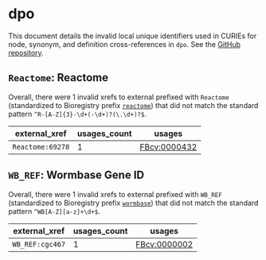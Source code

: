 # dpo

This document details the invalid local unique identifiers used in CURIEs
for node, synonym, and definition cross-references in `dpo`. See the [GitHub repository](https://github.com/FlyBase/drosophila-phenotype-ontology).


## `Reactome`: Reactome

Overall, there were 1 invalid
xrefs to external prefixed with `Reactome` (standardized to Bioregistry
prefix [`reactome`](https://bioregistry.io/reactome)) that
did not match the standard pattern `^R-[A-Z]{3}-\d+(-\d+)?(\.\d+)?$`.

| external_xref    |   usages_count | usages                                                      |
|------------------|----------------|-------------------------------------------------------------|
| `Reactome:69278` |              1 | [FBcv:0000432](http://purl.obolibrary.org/obo/FBcv_0000432) |

## `WB_REF`: Wormbase Gene ID

Overall, there were 1 invalid
xrefs to external prefixed with `WB_REF` (standardized to Bioregistry
prefix [`wormbase`](https://bioregistry.io/wormbase)) that
did not match the standard pattern `^WB[A-Z][a-z]+\d+$`.

| external_xref   |   usages_count | usages                                                      |
|-----------------|----------------|-------------------------------------------------------------|
| `WB_REF:cgc467` |              1 | [FBcv:0000002](http://purl.obolibrary.org/obo/FBcv_0000002) |

